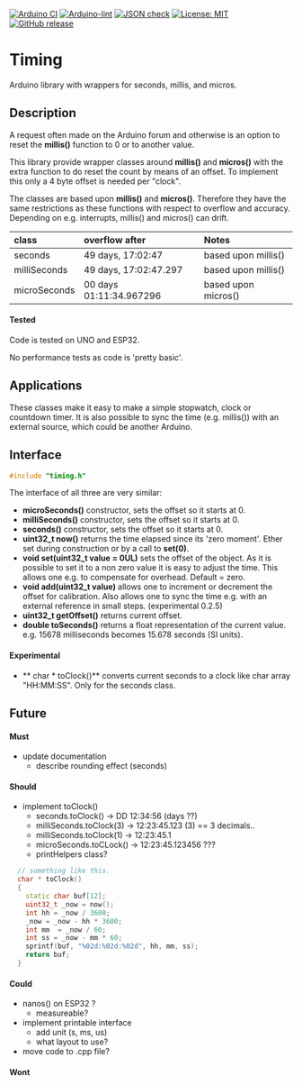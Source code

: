   
[![Arduino CI](https://github.com/RobTillaart/timing/workflows/Arduino%20CI/badge.svg)](https://github.com/marketplace/actions/arduino_ci)
[![Arduino-lint](https://github.com/RobTillaart/timing/actions/workflows/arduino-lint.yml/badge.svg)](https://github.com/RobTillaart/timing/actions/workflows/arduino-lint.yml)
[![JSON check](https://github.com/RobTillaart/timing/actions/workflows/jsoncheck.yml/badge.svg)](https://github.com/RobTillaart/timing/actions/workflows/jsoncheck.yml)
[![License: MIT](https://img.shields.io/badge/license-MIT-green.svg)](https://github.com/RobTillaart/timing/blob/master/LICENSE)
[![GitHub release](https://img.shields.io/github/release/RobTillaart/timing.svg?maxAge=3600)](https://github.com/RobTillaart/timing/releases)


# Timing

Arduino library with wrappers for seconds, millis, and micros.


## Description

A request often made on the Arduino forum and otherwise is an option to reset
the **millis()** function to 0 or to another value.

This library provide wrapper classes around **millis()** and **micros()** 
with the extra function to do reset the count by means of an offset. 
To implement this only a 4 byte offset is needed per "clock".

The classes are based upon **millis()** and **micros()**.
Therefore they have the same restrictions as these functions with respect to 
overflow and accuracy. Depending on e.g. interrupts, millis() and micros() can drift.


|  class         |  overflow after            |  Notes                |
|:---------------|:---------------------------|:----------------------|
|  seconds       |  49 days, 17:02:47         |  based upon millis()  |
|  milliSeconds  |  49 days, 17:02:47.297     |  based upon millis()  |
|  microSeconds  |  00 days  01:11:34.967296  |  based upon micros()  |


#### Tested

Code is tested on UNO and ESP32.

No performance tests as code is 'pretty basic'.


## Applications

These classes make it easy to make a simple stopwatch, clock or countdown timer.
It is also possible to sync the time (e.g. millis()) with an external source,
which could be another Arduino.


## Interface

```cpp
#include "timing.h"
```

The interface of all three are very similar:

- **microSeconds()** constructor, sets the offset so it starts at 0.
- **milliSeconds()** constructor, sets the offset so it starts at 0.
- **seconds()** constructor, sets the offset so it starts at 0.
- **uint32_t now()** returns the time elapsed since its 'zero moment'.
Ether set during construction or by a call to **set(0)**. 
- **void set(uint32_t value = 0UL)** sets the offset of the object. 
As it is possible to set it to a non zero value it is easy to adjust the time.
This allows one e.g. to compensate for overhead. Default = zero.
- **void add(uint32_t value)** allows one to increment or decrement the offset for calibration.
Also allows one to sync the time e.g. with an external reference in small steps.
(experimental 0.2.5)
- **uint32_t getOffset()** returns current offset.
- **double toSeconds()** returns a float representation of the current value.
e.g. 15678 milliseconds becomes 15.678 seconds (SI units).

#### Experimental

- ** char \* toClock()** converts current seconds to a clock like char array "HH:MM:SS".
Only for the seconds class.


## Future

#### Must

- update documentation
  - describe rounding effect (seconds)

#### Should

- implement toClock() 
  - seconds.toClock() -> DD 12:34:56  (days ??)
  - milliSeconds.toClock(3) -> 12:23:45.123    (3) == 3 decimals..
  - milliSeconds.toClock(1) -> 12:23:45.1
  - microSeconds.toCLock()  -> 12:23:45.123456  ???
  - printHelpers class?


```cpp
  // something like this.
  char * toClock()
  {
    static char buf[12];
    uint32_t _now = now();
    int hh = _now / 3600;
    _now = _now - hh * 3600;
    int mm  = _now / 60;
    int ss = _now - mm * 60;
    sprintf(buf, "%02d:%02d:%02d", hh, mm, ss);
    return buf;
  }
```


#### Could

- nanos() on ESP32 ?
  - measureable?
- implement printable interface
  - add unit (s, ms, us)
  - what layout to use?
- move code to .cpp file?

#### Wont

